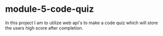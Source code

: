 # module-5-code-quiz
In this project I am to utilize web api's to make a code quiz which will store the users high score after completion.
